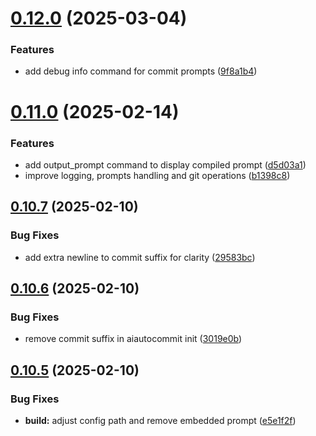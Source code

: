 # [0.12.0](https://github.com/iloveitaly/aiautocommit/compare/v0.11.0...v0.12.0) (2025-03-04)


### Features

* add debug info command for commit prompts ([9f8a1b4](https://github.com/iloveitaly/aiautocommit/commit/9f8a1b47ee37e8871bb343e2a6d8f27ccd0c9b51))



# [0.11.0](https://github.com/iloveitaly/aiautocommit/compare/v0.10.7...v0.11.0) (2025-02-14)


### Features

* add output_prompt command to display compiled prompt ([d5d03a1](https://github.com/iloveitaly/aiautocommit/commit/d5d03a1df4d9bf93441462e68685caa22ca169b4))
* improve logging, prompts handling and git operations ([b1398c8](https://github.com/iloveitaly/aiautocommit/commit/b1398c8796883358df1a6950e733759c1c86fa8f))



## [0.10.7](https://github.com/iloveitaly/aiautocommit/compare/v0.10.6...v0.10.7) (2025-02-10)


### Bug Fixes

* add extra newline to commit suffix for clarity ([29583bc](https://github.com/iloveitaly/aiautocommit/commit/29583bc148e9e66120c56227968e11037067f5e7))



## [0.10.6](https://github.com/iloveitaly/aiautocommit/compare/v0.10.5...v0.10.6) (2025-02-10)


### Bug Fixes

* remove commit suffix in aiautocommit init ([3019e0b](https://github.com/iloveitaly/aiautocommit/commit/3019e0bdcb0d255e52b22a0643ed42bd7bc1fe08))



## [0.10.5](https://github.com/iloveitaly/aiautocommit/compare/v0.10.4...v0.10.5) (2025-02-10)


### Bug Fixes

* **build:** adjust config path and remove embedded prompt ([e5e1f2f](https://github.com/iloveitaly/aiautocommit/commit/e5e1f2f3d1bf560a2138a763a4179271e37b5a2f))



